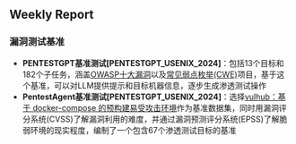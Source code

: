 ## Weekly Report

### 漏洞测试基准
- **PENTESTGPT基准测试[PENTESTGPT_USENIX_2024]**：包括13个目标和182个子任务，涵盖[OWASP十大漏洞](https://owasp.org/www-project-top-ten/)以及[常见弱点枚举(CWE)](https://cwe.mitre.org/top25/archive/2024/2024_cwe_top25.html)项目，基于这个基准，可以对LLM提供提示和目标机器信息，逐步生成渗透测试操作
- **PentestAgent基准测试[PENTESTGPT_USENIX_2024]**：选择[vulhub：基于 docker-compose 的预构建易受攻击环境](https://github.com/vulhub/vulhub)作为基准数据集，同时用漏洞评分系统(CVSS)了解漏洞利用的难度，并通过漏洞预测评分系统(EPSS)了解脆弱环境的现实程度，编制了一个包含67个渗透测试目标的基准

